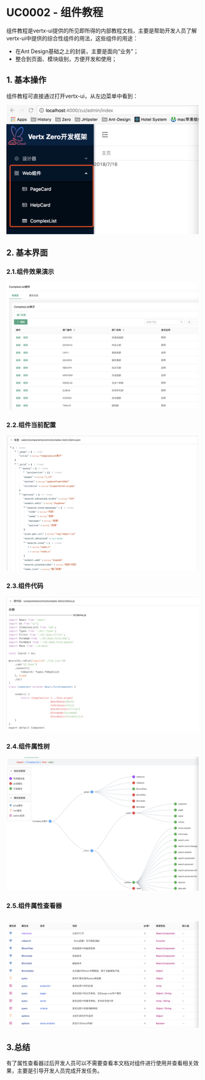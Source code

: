 # UC0002 - 组件教程

组件教程是vertx-ui提供的所见即所得的内部教程文档，主要是帮助开发人员了解vertx-ui中提供的综合性组件的用法，这些组件的用途：

* 在Ant Design基础之上的封装，主要是面向“业务”；
* 整合到页面、模块级别，方便开发和使用；

## 1. 基本操作

组件教程可直接通过打开vertx-ui，从左边菜单中看到：

![](/document/image/UC0002-1.png)

## 2. 基本界面

### 2.1.组件效果演示

![](/document/image/UC0002-2.png)

### 2.2.组件当前配置

![](/document/image/UC0002-3.png)

### 2.3.组件代码

![](/document/image/UC0002-4.png)

### 2.4.组件属性树

![](/document/image/UC0002-5.png)

### 2.5.组件属性查看器

## ![](/document/image/UC0002-6.png)

## 3.总结

有了属性查看器过后开发人员可以不需要查看本文档对组件进行使用并查看相关效果，主要是引导开发人员完成开发任务。



